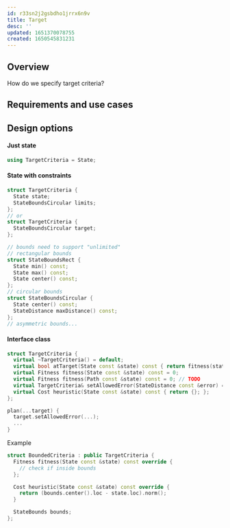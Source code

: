 ```yaml
---
id: r33sn2j2gsbdho1jrrx6n9v
title: Target
desc: ''
updated: 1651370078755
created: 1650545831231
---
```

## Overview
How do we specify target criteria?

## Requirements and use cases

## Design options
#### Just state
```cpp
using TargetCriteria = State;
```

#### State with constraints
```cpp
struct TargetCriteria {
  State state;
  StateBoundsCircular limits;
};
// or
struct TargetCriteria {
  StateBoundsCircular target;
};

// bounds need to support "unlimited"
// rectangular bounds
struct StateBoundsRect {
  State min() const;
  State max() const;
  State center() const;
};
// circular bounds
struct StateBoundsCircular {
  State center() const;
  StateDistance maxDistance() const;
};
// asymmetric bounds...
```

#### Interface class
```cpp
struct TargetCriteria {
  virtual ~TargetCriteria() = default;
  virtual bool atTarget(State const &state) const { return fitness(state) > 0.f; };
  virtual Fitness fitness(State const &state) const = 0;
  virtual Fitness fitness(Path const &state) const = 0; // TODO
  virtual TargetCriteria& setAllowedError(StateDistance const &error) = 0;
  virtual Cost heuristic(State const &state) const { return {}; };
};

plan(...target) {
  target.setAllowedError(...);
  ...
}
```

Example
```cpp
struct BoundedCriteria : public TargetCriteria {
  Fitness fitness(State const &state) const override {
    // check if inside bounds
  };

  Cost heuristic(State const &state) const override {
    return (bounds.center().loc - state.loc).norm();
  }

  StateBounds bounds;
};
```

